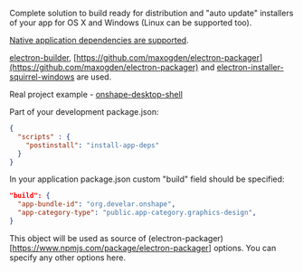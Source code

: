Complete solution to build ready for distribution and "auto update" installers of your app for OS X and Windows (Linux can be supported too).

[Native application dependencies are supported](http://electron.atom.io/docs/latest/tutorial/using-native-node-modules/).

[electron-builder](https://github.com/loopline-systems/electron-builder),
[https://github.com/maxogden/electron-packager](https://github.com/maxogden/electron-packager) and
[electron-installer-squirrel-windows](https://github.com/mongodb-js/electron-installer-squirrel-windows) are used.

Real project example - [onshape-desktop-shell](https://github.com/develar/onshape-desktop-shell)

Part of your development package.json:
```json
{
  "scripts" : {
    "postinstall": "install-app-deps"
  }
}
```

In your application package.json custom "build" field should be specified:
```json
"build": {
  "app-bundle-id": "org.develar.onshape",
  "app-category-type": "public.app-category.graphics-design",
}
```

This object will be used as source of (electron-packager)[https://www.npmjs.com/package/electron-packager] options. You can specify any other options here.